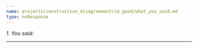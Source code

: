 ```yaml
---
name: projects/constructive_disagreement/so_good/what_you_said.md
type: noResponse
---
```


_1. You said:_

---
